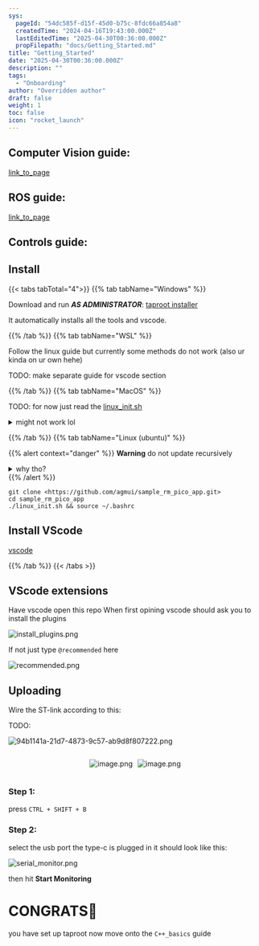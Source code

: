 ```yaml
---
sys:
  pageId: "54dc585f-d15f-45d0-b75c-8fdc66a854a8"
  createdTime: "2024-04-16T19:43:00.000Z"
  lastEditedTime: "2025-04-30T00:36:00.000Z"
  propFilepath: "docs/Getting_Started.md"
title: "Getting_Started"
date: "2025-04-30T00:36:00.000Z"
description: ""
tags:
  - "Onboarding"
author: "Overridden author"
draft: false
weight: 1
toc: false
icon: "rocket_launch"
---
```


## Computer Vision guide:

[link_to_page](86d45bc0-388b-4d26-8848-44f255f73d0e)

## ROS guide:

[link_to_page](3c76c1de-ec8f-46d6-8b0a-294005edc2d5)

## Controls guide:

## Install

{{< tabs tabTotal="4">}}
{{% tab tabName="Windows" %}}

Download and run _**AS ADMINISTRATOR**_: [taproot installer](https://github.com/Thornbots/TeachingFreshies/releases/tag/1.0)

It automatically installs all the tools and vscode.

{{% /tab %}}
{{% tab tabName="WSL" %}}

Follow the linux guide but currently some methods do not work (also ur kinda on ur own hehe)

TODO: make separate guide for vscode section

{{% /tab %}}
{{% tab tabName="MacOS" %}}

TODO: for now just read the [linux_init.sh](https://github.com/agmui/sample_rm_pico_app/blob/main/linux_init.sh)

<details>
<summary>might not work lol</summary>

`brew install libusb pkg-config`

Next install: [vscode](https://code.visualstudio.com/Download)

</details>

{{% /tab %}}
{{% tab tabName="Linux (ubuntu)" %}}

{{% alert context="danger" %}}
**Warning** do not update recursively
<details>
<summary>why tho?</summary>
There are some submodules that may go on for a while (like tinyusb) and I highly
recommend you don't need to get them.
If you want to see what submodules I update just look in `linux_init.sh`
</details>
{{% /alert %}}

```shell
git clone <https://github.com/agmui/sample_rm_pico_app.git>
cd sample_rm_pico_app
./linux_init.sh && source ~/.bashrc
```

## Install VScode

[vscode](https://code.visualstudio.com/Download)

{{% /tab %}}
{{< /tabs >}}

## VScode extensions

Have vscode open this repo
When first opining vscode should ask you to install the plugins

![install_plugins.png](https://prod-files-secure.s3.us-west-2.amazonaws.com/d518164a-d88e-44d1-a4ee-3adb3bd8bce0/89bd30f0-1825-4e77-867b-0a41ce370880/install_plugins.png?X-Amz-Algorithm=AWS4-HMAC-SHA256&X-Amz-Content-Sha256=UNSIGNED-PAYLOAD&X-Amz-Credential=ASIAZI2LB4666X5YPZT3%2F20250726%2Fus-west-2%2Fs3%2Faws4_request&X-Amz-Date=20250726T210736Z&X-Amz-Expires=3600&X-Amz-Security-Token=IQoJb3JpZ2luX2VjED0aCXVzLXdlc3QtMiJGMEQCIF7BXloC%2BhVhGGFofdisKT6n9cFKmb%2BTr98kCxms25o%2BAiAxf3V%2BgLCcYAOfPYFdc4BUkFI8QxHA8p2UrsNjeOfVYir%2FAwhmEAAaDDYzNzQyMzE4MzgwNSIMffgygZQGxg2ATONsKtwDmBC8ZLkU0Dlo332HV9irotYsN7VHYXCgAbpv%2B1%2F8Cj2U6uRkB%2FQPtuEUUrXhHp86J2He1CBTDgC5YFs4%2BTu2%2B4B7%2FxL49b0TmE%2FCE25H8R0ZDAqR%2B8ovgD1kSry5F2cjf0d73qydhdvAqblmbTgf62lRjmO1mAZqH%2BUqFCDY7mdOdRNn8VuJd2tl0eF6RcMSQ5tb8X0rch0bQkD06F%2FLRpPTC%2FSELgDkvHqiVB6OWp5dbZGa3g7N2EfFKe9c1KMRu%2FOOHwOL%2Fk9R4rqGOStgrUnfVSxWHKBiItjPfDFVP2aT3cPdcsGV0LDb53D8AuitwWix1p2cs5kmPxEE39trnr2e1TczM0MnxXP62XIqBwSKAYf3242rLUHA003hgKNUX5FYVx1ONOt8tgaDVbZjtGvJDErQWf03BtXg2FsuGQAQjNcT%2B6IQuTRz1fSjfo%2FuF3qFIXqHm9q2hdre6rPfOKSIwaT8i6WAJs03ANTgkpZ6qKjxZLhCsKO0hb%2FOdYKycEpiCII5UrLPXYp1rgv64sZ59uHRtfM729YJ6LlwxSWEb24GMSKYX4K4dSJECVWJ31mUCROMiddEy735Cqg7Z%2Fj2psn5r3848umw5w31A1GaS5i59WYnkPA%2B6xEwwv%2BUxAY6pgGgzHegQd%2F2CPqSP8HPjYmNeIt6xeT3oNt6r7rkajvNGgGMLqHQOYbuoRjYSnkwvnSVgDshdDadQXL2fspU6DSSK1oYuRzY%2Bwkql5nu8e9FZ8%2FrfKcigCv%2B2aAr5PW%2Fr4m24fmk0GwbVbL9ZpR6gwcl4GmmX7rdjBrzVY5tLfFJJPk6Pw%2FDw46YAVZkAFRkbSifWTFWvPA5QUJhGdcHOq%2BMw%2B%2FC2Gh7&X-Amz-Signature=f08f6208d06b1a6aef5376dd56dce628f36592b6b61f5d3876fc5b2010ba5ce2&X-Amz-SignedHeaders=host&x-amz-checksum-mode=ENABLED&x-id=GetObject)

If not just type `@recommended` here  

![recommended.png](https://prod-files-secure.s3.us-west-2.amazonaws.com/d518164a-d88e-44d1-a4ee-3adb3bd8bce0/61e661e9-5d85-4dfc-be0d-8d2097a5e793/recommended.png?X-Amz-Algorithm=AWS4-HMAC-SHA256&X-Amz-Content-Sha256=UNSIGNED-PAYLOAD&X-Amz-Credential=ASIAZI2LB4666X5YPZT3%2F20250726%2Fus-west-2%2Fs3%2Faws4_request&X-Amz-Date=20250726T210736Z&X-Amz-Expires=3600&X-Amz-Security-Token=IQoJb3JpZ2luX2VjED0aCXVzLXdlc3QtMiJGMEQCIF7BXloC%2BhVhGGFofdisKT6n9cFKmb%2BTr98kCxms25o%2BAiAxf3V%2BgLCcYAOfPYFdc4BUkFI8QxHA8p2UrsNjeOfVYir%2FAwhmEAAaDDYzNzQyMzE4MzgwNSIMffgygZQGxg2ATONsKtwDmBC8ZLkU0Dlo332HV9irotYsN7VHYXCgAbpv%2B1%2F8Cj2U6uRkB%2FQPtuEUUrXhHp86J2He1CBTDgC5YFs4%2BTu2%2B4B7%2FxL49b0TmE%2FCE25H8R0ZDAqR%2B8ovgD1kSry5F2cjf0d73qydhdvAqblmbTgf62lRjmO1mAZqH%2BUqFCDY7mdOdRNn8VuJd2tl0eF6RcMSQ5tb8X0rch0bQkD06F%2FLRpPTC%2FSELgDkvHqiVB6OWp5dbZGa3g7N2EfFKe9c1KMRu%2FOOHwOL%2Fk9R4rqGOStgrUnfVSxWHKBiItjPfDFVP2aT3cPdcsGV0LDb53D8AuitwWix1p2cs5kmPxEE39trnr2e1TczM0MnxXP62XIqBwSKAYf3242rLUHA003hgKNUX5FYVx1ONOt8tgaDVbZjtGvJDErQWf03BtXg2FsuGQAQjNcT%2B6IQuTRz1fSjfo%2FuF3qFIXqHm9q2hdre6rPfOKSIwaT8i6WAJs03ANTgkpZ6qKjxZLhCsKO0hb%2FOdYKycEpiCII5UrLPXYp1rgv64sZ59uHRtfM729YJ6LlwxSWEb24GMSKYX4K4dSJECVWJ31mUCROMiddEy735Cqg7Z%2Fj2psn5r3848umw5w31A1GaS5i59WYnkPA%2B6xEwwv%2BUxAY6pgGgzHegQd%2F2CPqSP8HPjYmNeIt6xeT3oNt6r7rkajvNGgGMLqHQOYbuoRjYSnkwvnSVgDshdDadQXL2fspU6DSSK1oYuRzY%2Bwkql5nu8e9FZ8%2FrfKcigCv%2B2aAr5PW%2Fr4m24fmk0GwbVbL9ZpR6gwcl4GmmX7rdjBrzVY5tLfFJJPk6Pw%2FDw46YAVZkAFRkbSifWTFWvPA5QUJhGdcHOq%2BMw%2B%2FC2Gh7&X-Amz-Signature=5260d1a579f9698ebfef8244f558a5cd7e2638b2183c9522803bd7f7dabefcdc&X-Amz-SignedHeaders=host&x-amz-checksum-mode=ENABLED&x-id=GetObject)

## Uploading

Wire the ST-link according to this:

TODO:

![94b1141a-21d7-4873-9c57-ab9d8f807222.png](https://prod-files-secure.s3.us-west-2.amazonaws.com/d518164a-d88e-44d1-a4ee-3adb3bd8bce0/e5fad17d-ab82-4300-9f4c-505ab4b1202c/94b1141a-21d7-4873-9c57-ab9d8f807222.png?X-Amz-Algorithm=AWS4-HMAC-SHA256&X-Amz-Content-Sha256=UNSIGNED-PAYLOAD&X-Amz-Credential=ASIAZI2LB4666X5YPZT3%2F20250726%2Fus-west-2%2Fs3%2Faws4_request&X-Amz-Date=20250726T210736Z&X-Amz-Expires=3600&X-Amz-Security-Token=IQoJb3JpZ2luX2VjED0aCXVzLXdlc3QtMiJGMEQCIF7BXloC%2BhVhGGFofdisKT6n9cFKmb%2BTr98kCxms25o%2BAiAxf3V%2BgLCcYAOfPYFdc4BUkFI8QxHA8p2UrsNjeOfVYir%2FAwhmEAAaDDYzNzQyMzE4MzgwNSIMffgygZQGxg2ATONsKtwDmBC8ZLkU0Dlo332HV9irotYsN7VHYXCgAbpv%2B1%2F8Cj2U6uRkB%2FQPtuEUUrXhHp86J2He1CBTDgC5YFs4%2BTu2%2B4B7%2FxL49b0TmE%2FCE25H8R0ZDAqR%2B8ovgD1kSry5F2cjf0d73qydhdvAqblmbTgf62lRjmO1mAZqH%2BUqFCDY7mdOdRNn8VuJd2tl0eF6RcMSQ5tb8X0rch0bQkD06F%2FLRpPTC%2FSELgDkvHqiVB6OWp5dbZGa3g7N2EfFKe9c1KMRu%2FOOHwOL%2Fk9R4rqGOStgrUnfVSxWHKBiItjPfDFVP2aT3cPdcsGV0LDb53D8AuitwWix1p2cs5kmPxEE39trnr2e1TczM0MnxXP62XIqBwSKAYf3242rLUHA003hgKNUX5FYVx1ONOt8tgaDVbZjtGvJDErQWf03BtXg2FsuGQAQjNcT%2B6IQuTRz1fSjfo%2FuF3qFIXqHm9q2hdre6rPfOKSIwaT8i6WAJs03ANTgkpZ6qKjxZLhCsKO0hb%2FOdYKycEpiCII5UrLPXYp1rgv64sZ59uHRtfM729YJ6LlwxSWEb24GMSKYX4K4dSJECVWJ31mUCROMiddEy735Cqg7Z%2Fj2psn5r3848umw5w31A1GaS5i59WYnkPA%2B6xEwwv%2BUxAY6pgGgzHegQd%2F2CPqSP8HPjYmNeIt6xeT3oNt6r7rkajvNGgGMLqHQOYbuoRjYSnkwvnSVgDshdDadQXL2fspU6DSSK1oYuRzY%2Bwkql5nu8e9FZ8%2FrfKcigCv%2B2aAr5PW%2Fr4m24fmk0GwbVbL9ZpR6gwcl4GmmX7rdjBrzVY5tLfFJJPk6Pw%2FDw46YAVZkAFRkbSifWTFWvPA5QUJhGdcHOq%2BMw%2B%2FC2Gh7&X-Amz-Signature=8bf5c9e98efe7fe82562cec5b5c3bd3c84881995c20a9f5ab2743bf9d6117e8a&X-Amz-SignedHeaders=host&x-amz-checksum-mode=ENABLED&x-id=GetObject)

<div style="display: flex;flex-direction: row; column-gap:10px; max-width: 630px;justify-content: center;">
<div>

![image.png](https://prod-files-secure.s3.us-west-2.amazonaws.com/d518164a-d88e-44d1-a4ee-3adb3bd8bce0/210ecb78-1116-4d7b-b9b7-2292f66fa2c2/image.png?X-Amz-Algorithm=AWS4-HMAC-SHA256&X-Amz-Content-Sha256=UNSIGNED-PAYLOAD&X-Amz-Credential=ASIAZI2LB466VE3NT7G2%2F20250726%2Fus-west-2%2Fs3%2Faws4_request&X-Amz-Date=20250726T210740Z&X-Amz-Expires=3600&X-Amz-Security-Token=IQoJb3JpZ2luX2VjED0aCXVzLXdlc3QtMiJIMEYCIQCatgbVX2aVk0CGrqyi5Hkd5Pwr%2FgulBmzdWjuKygi7XgIhAJ5uCzUCYR93dF%2F4SboARBiuDoC7Z96NLXWqpHMh%2BBNsKv8DCGYQABoMNjM3NDIzMTgzODA1Igzi3dTTx8PbzvezLV4q3AO%2FeJg1Na33US%2B%2B30ct0RIJ6%2FM8YjELZwg2DdQZbWHDyKLO9khesQzfOzw5m37RWouHUCXSn3GRXq2AoRmbTDvDIYWterojWscfZO8X0%2FYf52cECuMN5%2FfduDPCMrIJdBZ2WO0VQdAIAzCyNJse8janlzI39eK8inmSQFCN5r7%2B%2FB5lY7jmVgjOwStW%2FrKCoT6As66Nzz29qhkucDO%2B1s%2Bj%2FOxi4A6IZE2PO5ULthXtvFGc4NRRu8yyfVPkkUPtt4VcCbXiQXiPZOWc4cwutiQtbsOX96%2BkS4xZGUUgNfAWKHoVvofWbB%2FOBEpSESU86dOgQrDMt0YsWr0%2FV%2FCxSXFJineOWwxOCjLZHI9YqsCg7mlwVSg%2FFtnrR8mqQgN9dIa2nyq8DBL6zvmzOdA9I%2Bc7Fdda1l%2BNGDzXAZDAqZ5087xXDJD3fh8OFqtILV4ZtN7RG0g%2Faa0Tvxsam2JyjjL1z8Ri0dkkdneUqY6VJ0XnuirWF7%2BiO9JG84%2FqhzI1kKyMVJFU1nXsvSDg%2BKVJTjxuwKL7QU0OkSr407DrE07HXiPS2u5UK1QFPjSQUTsQaa%2BSDTs8OAQIo3wBygXFn4uLjJrRw%2FRVOfcxs8EFljQHZ%2FbMTrSW7kQqqX7TcjDb%2F5TEBjqkAScMySZ%2BQM82IOAG2caJmb3lIgtz6hiXsn8H7AYXgvfM9rwLUlJ1yYaO99iLu5v5oz03Z4LK5x6nlM13onyyZy9AqtMnuVv3u3gHK4ZwoV%2BDa%2F5UFH3bnyEixKKVT3RlCtI%2BOOPDEI7C9vO0XcgiF%2BHBkf3rs68l6fm6mBjkfHqXfs4MUYUk6TtZUIQKAPjBs0%2FfPMPZ2ME%2BNkq%2BqXFAsyl%2ByE6n&X-Amz-Signature=f40910847b3072e340b5b1ee88f9f17f9a9abe94c75882425ddf0605d40458a1&X-Amz-SignedHeaders=host&x-amz-checksum-mode=ENABLED&x-id=GetObject)

</div>
<div>

![image.png](https://prod-files-secure.s3.us-west-2.amazonaws.com/d518164a-d88e-44d1-a4ee-3adb3bd8bce0/33a0fd0f-8ca6-4a86-8e09-26e95ded1fff/image.png?X-Amz-Algorithm=AWS4-HMAC-SHA256&X-Amz-Content-Sha256=UNSIGNED-PAYLOAD&X-Amz-Credential=ASIAZI2LB4664HXRMKK6%2F20250726%2Fus-west-2%2Fs3%2Faws4_request&X-Amz-Date=20250726T210740Z&X-Amz-Expires=3600&X-Amz-Security-Token=IQoJb3JpZ2luX2VjED0aCXVzLXdlc3QtMiJGMEQCIEfXdB1l0pZbO%2Bm39ww0G5REbZrIL4sfFjW58VQsxbUGAiBu2op3vTHGftLfPap0EHQiCLM%2BDVJlKIkmfS78gUuBWCr%2FAwhmEAAaDDYzNzQyMzE4MzgwNSIMZ4zf0018qXPONxTEKtwDSp8PwR8h56DFaTHXhggjqB%2FFVMMW4mU4CmJii18rIztWTVhct9w9O8VFlCP2VqF01TuX%2FTiWxmb9l9cbnJ5YTpp7pKvkN6zYOlIed5XvQ9bat1nccJQvOqb9sN6NECXcwKM%2FGW9tGvHFnveBlVYwtWk5e1r4XtIYONGZw9XRgCBOr5GqaRl4DXNl1LA0sb34IBXWcz4n4d0mnaJ2jNa%2F9%2F8nYDT%2BkM4Do85EH5p%2B04I1Psd2FfkauSOWRx7H2Hex0GHiC9Cg2f4jNfoetikz1lqrxlHTOTwDwAo6LQubKJVvUr3reWWto3spl8M%2F%2Bmqi%2FoELp7NfTiE%2Bis1FeSYA7aaLdQoamBx8Dd%2FtQYdrsQ3hbFJ3g9nEUm41JhYqcnS159cm1QvKyhtSK3ScjWBOKTWKsg4amsLgiEuKbVSXwmePn6naJC3TD9TyUzts7ktFMFdl6b1T2%2BGWGJiH7mdg3MdUujmuSgNnR2gJQWAbdoJ8bMwdBXI3MuVVPZlFrb3eAkyAZ%2BL8kftTGbE7xjVAtFuO7qTHJDg6kdqqnwwknkVtYvukCcgt5YNkdf9LaDlL8GEKt5nCtC90vq6eCij9Y1vC2HlnsAmqh9VXZtOK8wE%2Fpx%2FTqrey%2FHWz%2FFAwzf%2BUxAY6pgGwIOBVaJdw%2Bi7VyRgTbzhRu9uT3fPmOA%2B2RB0dbJ5JPMQaF0b40uX6lkHk76yV84mHPhd3ndVLixyk%2F7kG76jfTYZIkZWz2M4T9WaIMV7EA58Ia23YOfU1HGp1dJ9HNJpvXIGs7jn8BG6Pw52dUk9t7scsevAcLeIBi%2BI6xP0P8Qhq%2FsXZBBG%2FhWb%2Bzn3rAlzERdMomiZgx8h1qTvnY3ZhN5RJGjUU&X-Amz-Signature=5e3704fc6679a686e25c65be4e4ec4f7434d19736ca7a5ed89bada5c2f572d07&X-Amz-SignedHeaders=host&x-amz-checksum-mode=ENABLED&x-id=GetObject)

</div>
</div>

### Step 1:

press `CTRL + SHIFT + B`

### Step 2:

select the usb port the type-c is plugged in it should look like this:

![serial_monitor.png](https://prod-files-secure.s3.us-west-2.amazonaws.com/d518164a-d88e-44d1-a4ee-3adb3bd8bce0/f03f4774-05d4-4393-b6a0-d5efb6d315ab/serial_monitor.png?X-Amz-Algorithm=AWS4-HMAC-SHA256&X-Amz-Content-Sha256=UNSIGNED-PAYLOAD&X-Amz-Credential=ASIAZI2LB4666X5YPZT3%2F20250726%2Fus-west-2%2Fs3%2Faws4_request&X-Amz-Date=20250726T210736Z&X-Amz-Expires=3600&X-Amz-Security-Token=IQoJb3JpZ2luX2VjED0aCXVzLXdlc3QtMiJGMEQCIF7BXloC%2BhVhGGFofdisKT6n9cFKmb%2BTr98kCxms25o%2BAiAxf3V%2BgLCcYAOfPYFdc4BUkFI8QxHA8p2UrsNjeOfVYir%2FAwhmEAAaDDYzNzQyMzE4MzgwNSIMffgygZQGxg2ATONsKtwDmBC8ZLkU0Dlo332HV9irotYsN7VHYXCgAbpv%2B1%2F8Cj2U6uRkB%2FQPtuEUUrXhHp86J2He1CBTDgC5YFs4%2BTu2%2B4B7%2FxL49b0TmE%2FCE25H8R0ZDAqR%2B8ovgD1kSry5F2cjf0d73qydhdvAqblmbTgf62lRjmO1mAZqH%2BUqFCDY7mdOdRNn8VuJd2tl0eF6RcMSQ5tb8X0rch0bQkD06F%2FLRpPTC%2FSELgDkvHqiVB6OWp5dbZGa3g7N2EfFKe9c1KMRu%2FOOHwOL%2Fk9R4rqGOStgrUnfVSxWHKBiItjPfDFVP2aT3cPdcsGV0LDb53D8AuitwWix1p2cs5kmPxEE39trnr2e1TczM0MnxXP62XIqBwSKAYf3242rLUHA003hgKNUX5FYVx1ONOt8tgaDVbZjtGvJDErQWf03BtXg2FsuGQAQjNcT%2B6IQuTRz1fSjfo%2FuF3qFIXqHm9q2hdre6rPfOKSIwaT8i6WAJs03ANTgkpZ6qKjxZLhCsKO0hb%2FOdYKycEpiCII5UrLPXYp1rgv64sZ59uHRtfM729YJ6LlwxSWEb24GMSKYX4K4dSJECVWJ31mUCROMiddEy735Cqg7Z%2Fj2psn5r3848umw5w31A1GaS5i59WYnkPA%2B6xEwwv%2BUxAY6pgGgzHegQd%2F2CPqSP8HPjYmNeIt6xeT3oNt6r7rkajvNGgGMLqHQOYbuoRjYSnkwvnSVgDshdDadQXL2fspU6DSSK1oYuRzY%2Bwkql5nu8e9FZ8%2FrfKcigCv%2B2aAr5PW%2Fr4m24fmk0GwbVbL9ZpR6gwcl4GmmX7rdjBrzVY5tLfFJJPk6Pw%2FDw46YAVZkAFRkbSifWTFWvPA5QUJhGdcHOq%2BMw%2B%2FC2Gh7&X-Amz-Signature=8fd3030af0756cc2ba07b980f0f9da69cdd6e9daa20911cada3b58d9208a2e64&X-Amz-SignedHeaders=host&x-amz-checksum-mode=ENABLED&x-id=GetObject)

then hit **Start Monitoring**

# CONGRATS🎉

you have set up taproot now move onto the `C++_basics` guide
